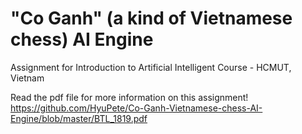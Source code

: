 # "Co Ganh" (a kind of Vietnamese chess) AI Engine
Assignment for Introduction to Artificial Intelligent Course - HCMUT, Vietnam

Read the pdf file for more information on this assignment! https://github.com/HyuPete/Co-Ganh-Vietnamese-chess-AI-Engine/blob/master/BTL_1819.pdf
